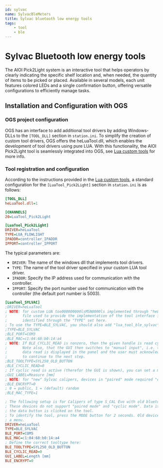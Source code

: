 ```yaml
---
id: sylvac
name: SylvacBleMeters
title: Sylvac bluetooth low energy tools
tags:
    - tool
    - ble
---
```


# Sylvac Bluetooth low energy tools

The AIOI Pick2Light system is an interactive tool that helps operators by clearly indicating the specific shelf location and, when needed, the quantity of items to be picked or placed. Available in several models, each unit features colored LEDs and a single confirmation button, offering versatile configurations to efficiently manage tasks. <!--links? to aioi H/W setup-->

## Installation and Configuration with OGS

### OGS project configuration

OGS has an interface to add additional tool drivers by adding Windows-DLLs to the `[TOOL_DLL]` section in `station.ini`. To simplify the creation of custom tool drivers, OGS offers the heLuaTool.dll, which enables the development of tool drivers using pure LUA. With this functionality, the AIOI Pick2Light tool is seamlessly integrated into OGS, see [Lua custom tools](../../v3/lua/customtools.md) for more info.

### Tool registration and configuration

According to the instructions provided in the [Lua custom tools](../../v3/lua/customtools.md), a standard configuration for the `[LuaTool_Pick2Light]` section in `station.ini` is as follows:

``` ini
[TOOL_DLL]
heLuaTool.dll=1 

[CHANNELS]
20=LuaTool_Pick2Light 

[LuaTool_Pick2Light]
DRIVER=heLuaTool
TYPE=LUA_FLOWLIGHT
IPADDR=controller_IPADDR
IPPORT=controller_IPPORT
```

The typical parameters are:

- `DRIVER`: The name of the windows dll that implements tool drivers.
- `TYPE`: The name of the tool driver specified in your custom LUA tool driver.
- `IPADDR`: Specify the IP address used for communication with the controller. 
- `IPPORT`: Specify the port number used for communication with the controller (the default port number is 5003).



``` ini
[LuaTool_SYLVAC]
;DRIVER=heLuaTool
; NOTE: for custom LUA too000000000lsMSN0000ls implemented through "heLuaTool", the LUA script
;       file used to provide the implementation of the tool interface is 
;       identified through the "TYPE" set here.
; To use the TYPE=BLE_SYLVAC, you should also add "lua_tool_ble_sylvac" in config.lua
;TYPE=BLE_SYLVAC
;BLE_PORT=COM3
;BLE_MAC=c1:04:68:b0:14:a4
; NOTE: If BLE_CYCLIC_READ is nonzero, then the given handle is read cyclically.
;       Note also, that the GUI then switches to "manual input", i.e. the cyclic
;       data read is displayed in the panel and the user must acknowledge the value
;       to continue to the next step.
;BLE_TOOLTYPE=SYL250_OLD_BUTTON
;BLE_CYCLIC_READ=0
; If cyclic read is active (therefor the GUI is shown), you can set a measure label here:
;GUI_LABEL=Measure [mm]
; NOTE: for "new" Sylvac calipers, devices in "paired" mode required "encrypted" communication
;BLE_ENCRYPT=0
; 0 = public, 1 = (default) random
;BLE_MAC_TYPE=1

; The following setup is for Calipers of type S_CAL Evo with old bluetooth module.
; These devices do not support "paired mode" and "cyclic mode". Data is read whenever
; the data button is clicked on the tool.
; To identify the tool, press the MODE button for 2 seconds. Old devices will not enter
; a menu.
DRIVER=heLuaTool
TYPE=BLE_SYLVAC
BLE_PORT=COM5
BLE_MAC=c1:04:68:b0:14:a4
; Define the correct tooltype here:
BLE_TOOLTYPE=SYL250_OLD_BUTTON
BLE_CYCLIC_READ=0
GUI_LABEL=Length [mm]
BLE_ENCRYPT=0
``` 